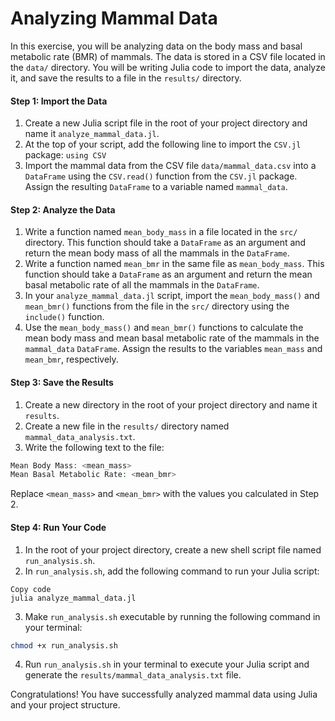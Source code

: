 # Analyzing Mammal Data

In this exercise, you will be analyzing data on the body mass and basal metabolic rate (BMR) of mammals. The data is stored in a CSV file located in the `data/` directory. You will be writing Julia code to import the data, analyze it, and save the results to a file in the `results/` directory.
#### Step 1: Import the Data 
1. Create a new Julia script file in the root of your project directory and name it `analyze_mammal_data.jl`. 
2. At the top of your script, add the following line to import the `CSV.jl` package: `using CSV` 
3. Import the mammal data from the CSV file `data/mammal_data.csv` into a `DataFrame` using the `CSV.read()` function from the `CSV.jl` package. Assign the resulting `DataFrame` to a variable named `mammal_data`.
#### Step 2: Analyze the Data 
1. Write a function named `mean_body_mass` in a file located in the `src/` directory. This function should take a `DataFrame` as an argument and return the mean body mass of all the mammals in the `DataFrame`. 
2. Write a function named `mean_bmr` in the same file as `mean_body_mass`. This function should take a `DataFrame` as an argument and return the mean basal metabolic rate of all the mammals in the `DataFrame`. 
3. In your `analyze_mammal_data.jl` script, import the `mean_body_mass()` and `mean_bmr()` functions from the file in the `src/` directory using the `include()` function. 
4. Use the `mean_body_mass()` and `mean_bmr()` functions to calculate the mean body mass and mean basal metabolic rate of the mammals in the `mammal_data` `DataFrame`. Assign the results to the variables `mean_mass` and `mean_bmr`, respectively.
#### Step 3: Save the Results 
1. Create a new directory in the root of your project directory and name it `results`. 
2. Create a new file in the `results/` directory named `mammal_data_analysis.txt`. 
3. Write the following text to the file:

```php
Mean Body Mass: <mean_mass>
Mean Basal Metabolic Rate: <mean_bmr>
```



Replace `<mean_mass>` and `<mean_bmr>` with the values you calculated in Step 2.
#### Step 4: Run Your Code 
1. In the root of your project directory, create a new shell script file named `run_analysis.sh`. 
2. In `run_analysis.sh`, add the following command to run your Julia script:

```
Copy code
julia analyze_mammal_data.jl
``` 
3. Make `run_analysis.sh` executable by running the following command in your terminal:

```bash
chmod +x run_analysis.sh
``` 
4. Run `run_analysis.sh` in your terminal to execute your Julia script and generate the `results/mammal_data_analysis.txt` file.

Congratulations! You have successfully analyzed mammal data using Julia and your project structure.